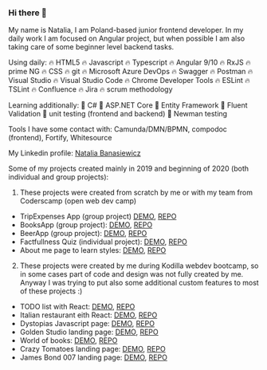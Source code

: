 ### Hi there 👋

My name is Natalia, I am Poland-based junior frontend developer. In my daily work I am focused on Angular project, but when possible I am also taking care of some beginner level backend tasks.

Using daily:
:fire: HTML5 :fire: Javascript :fire: Typescript :fire: Angular 9/10 :fire: RxJS :fire: prime NG :fire: CSS :fire: git :fire: Microsoft Azure DevOps :fire: Swagger :fire: Postman :fire: Visual Studio :fire: Visual Studio Code :fire: Chrome Developer Tools :fire: ESLint :fire: TSLint :fire: Confluence :fire: Jira :fire: scrum methodology

Learning additionally:
:gem: C# :gem: ASP.NET Core :gem: Entity Framework :gem: Fluent Validation :gem: unit testing (frontend and backend) :gem: Newman testing

Tools I have some contact with: Camunda/DMN/BPMN, compodoc (frontend), Fortify, Whitesource

My Linkedin profile: [Natalia Banasiewicz](https://www.linkedin.com/in/nbanasiewicz/)

Some of my projects created mainly in 2019 and beginning of 2020 (both individual and group projects):

1. These projects were created from scratch by me or with my team from Coderscamp (open web dev camp)

  - TripExpenses App (group project) [DEMO](https://tripexpenses.herokuapp.com/), [REPO](https://github.com/natkalia/Trip-Expenses-App)
  - BooksApp (group project): [DEMO](https://bookstore-seven.herokuapp.com/), [REPO](https://github.com/natkalia/BookStore)
  - BeerApp (group project): [DEMO](https://natkalia.github.io/BeerAPI/), [REPO](https://github.com/natkalia/BeerAPI)
  - Factfullness Quiz (individual project): [DEMO](https://natkalia.github.io/factfulness-quiz-coderscamp), [REPO](https://github.com/natkalia/factfulness-quiz-coderscamp)
  - About me page to learn styles: [DEMO](https://natkalia.github.io/portfolio-coderscamp), [REPO](https://github.com/natkalia/portfolio-coderscamp)

2. These projects were created by me during Kodilla webdev bootcamp, so in some cases part of code and design was not fully created by me. Anyway I was trying to put also some additional custom features to most of these projects :)

  - TODO list with React: [DEMO](https://list-react-redux.herokuapp.com/), [REPO](https://github.com/natkalia/todolist-react-kodilla)
  - Italian restaurant eith React: [DEMO](https://italian-restaurant.herokuapp.com/), [REPO](https://github.com/natkalia/pizzeria-portal-kodilla-18.2)
  - Dystopias Javascript page: [DEMO](https://natkalia.github.io/dystopias-kodilla-6.2/), [REPO](https://github.com/natkalia/dystopias-kodilla-6.2)
  - Golden Studio landing page: [DEMO](https://natkalia.github.io/golden-kodilla-4.6/), [REPO](https://github.com/natkalia/golden-kodilla-4.6)
  - World of books: [DEMO](https://natkalia.github.io/bookstore-kodilla-3.4/), [REPO](https://github.com/natkalia/bookstore-kodilla-3.4)
  - Crazy Tomatoes landing page: [DEMO](https://natkalia.github.io/tomatoes-kodilla-2.8/), [REPO](https://github.com/natkalia/tomatoes-kodilla-2.8)
  - James Bond 007 landing page: [DEMO](https://natkalia.github.io/bond-kodilla-1.3/), [REPO](https://github.com/natkalia/bond-kodilla-1.3)
